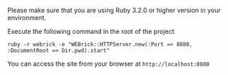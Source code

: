 Please make sure that you are using Ruby 3.2.0 or higher version in your environment.

Execute the following command in the root of the project
```
ruby -r webrick -e "WEBrick::HTTPServer.new(:Port => 8080, :DocumentRoot => Dir.pwd).start"
```

You can access the site from your browser at `http://localhost:8080`